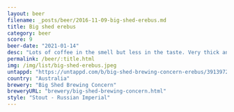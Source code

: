 ```yaml
---
layout: beer
filename: _posts/beer/2016-11-09-big-shed-erebus.md
title: Big shed erebus
category: beer
score: 9
beer-date: "2021-01-14"
desc: "Lots of coffee in the smell but less in the taste. Very thick and heavy with a little bit of tang that somehow just dissolves leaving nothing but happiness"
permalink: /beer/:title.html
img: /img/list/big-shed-erebus.jpeg
untappd: "https://untappd.com/b/big-shed-brewing-concern-erebus/3913972"
country: "Australia"
brewery: "Big Shed Brewing Concern"
breweryURL: "brewery/big-shed-brewing-concern.html"
style: "Stout - Russian Imperial"
---
```

